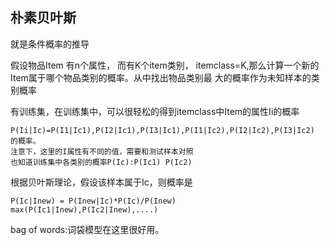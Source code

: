 ## 朴素贝叶斯
就是条件概率的推导

假设物品Item 有n个属性， 而有K个item类别， itemclass=K,那么计算一个新的Item属于哪个物品类别的概率。从中找出物品类别最
大的概率作为未知样本的类别概率

有训练集，在训练集中，可以很轻松的得到itemclass中Item的属性Ii的概率
    
    P(Ii|Ic)=P(I1|Ic1),P(I2|Ic1),P(I3|Ic1),P(I1|Ic2),P(I2|Ic2),P(I3|Ic2) 的概率。
    注意下，这里的I属性有不同的值，需要和测试样本对照
    也知道训练集中各类别的概率P(Ic):P(Ic1) P(Ic2)
    
    
根据贝叶斯理论，假设该样本属于Ic，则概率是

    P(Ic|Inew) = P(Inew|Ic)*P(Ic)/P(Inew)
    max(P(Ic1|Inew),P(Ic2|Inew),....)
    
bag of words:词袋模型在这里很好用。